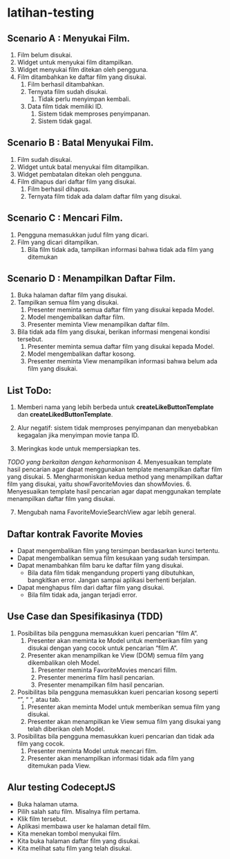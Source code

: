# latihan-testing

## Scenario A : Menyukai Film.
1. Film belum disukai.
2. Widget untuk menyukai film ditampilkan.
3. Widget menyukai film ditekan oleh pengguna.
4. Film ditambahkan ke daftar film yang disukai.
     1. Film berhasil ditambahkan.
     2. Ternyata film sudah disukai.
          1. Tidak perlu menyimpan kembali.
     3. Data film tidak memiliki ID.
          1. Sistem tidak memproses penyimpanan.
          2. Sistem tidak gagal.

## Scenario B : Batal Menyukai Film.
1. Film sudah disukai.
2. Widget untuk batal menyukai film ditampilkan.
3. Widget pembatalan ditekan oleh pengguna.
4. Film dihapus dari daftar film yang disukai.
     1. Film berhasil dihapus.
     2. Ternyata film tidak ada dalam daftar film yang disukai.

## Scenario C : Mencari Film.
1. Pengguna memasukkan judul film yang dicari.
2. Film yang dicari ditampilkan.
     1. Bila film tidak ada, tampilkan informasi bahwa tidak ada film yang ditemukan

## Scenario D : Menampilkan Daftar Film.
1. Buka halaman daftar film yang disukai.
2. Tampilkan semua film yang disukai.
     1. Presenter meminta semua daftar film yang disukai kepada Model.
     2. Model mengembalikan daftar film.
     3. Presenter meminta View menampilkan daftar film.
3. Bila tidak ada film yang disukai, berikan informasi mengenai kondisi tersebut.
     1. Presenter meminta semua daftar film yang disukai kepada Model.
     2. Model mengembalikan daftar kosong.
     3. Presenter meminta View menampilkan informasi bahwa belum ada film yang disukai.

## List ToDo:
1. Memberi nama yang lebih berbeda untuk **createLikeButtonTemplate** dan **createLikedButtonTemplate**.
2. Alur negatif: sistem tidak memproses penyimpanan dan menyebabkan kegagalan jika menyimpan movie tanpa ID.


3. Meringkas kode untuk mempersiapkan tes.

*TODO yang berkaitan dengan keharmonisan*
4. Menyesuaikan template hasil pencarian agar dapat menggunakan template menampilkan daftar film yang disukai.
5. Mengharmoniskan kedua method yang menampilkan daftar film yang disukai, yaitu showFavoriteMovies dan showMovies.
6. Menyesuaikan template hasil pencarian agar dapat menggunakan template menampilkan daftar film yang disukai.

7. Mengubah nama FavoriteMovieSearchView agar lebih general.

## Daftar kontrak Favorite Movies
- Dapat mengembalikan film yang tersimpan berdasarkan kunci tertentu.
- Dapat mengembalikan semua film kesukaan yang sudah tersimpan.
- Dapat menambahkan film baru ke daftar film yang disukai.
     - Bila data film tidak mengandung properti yang dibutuhkan, bangkitkan error. Jangan sampai aplikasi berhenti berjalan.
- Dapat menghapus film dari daftar film yang disukai.
     - Bila film tidak ada, jangan terjadi error.

## Use Case dan Spesifikasinya (TDD)
1. Posibilitas bila pengguna memasukkan kueri pencarian “film A”.
     1. Presenter akan meminta ke Model untuk memberikan film yang disukai dengan yang cocok untuk pencarian “film A”.
     2. Presenter akan menampilkan ke View (DOM) semua film yang dikembalikan oleh Model.
          1. Presenter meminta FavoriteMovies mencari fillm.
          2. Presenter menerima film hasil pencarian.
          3. Presenter menampilkan film hasil pencarian.
2. Posibilitas bila pengguna memasukkan kueri pencarian kosong seperti “”, “ “, atau tab.
     1. Presenter akan meminta Model untuk memberikan semua film yang disukai.
     2. Presenter akan menampilkan ke View semua film yang disukai yang telah diberikan oleh Model.
3. Posibilitas bila pengguna memasukkan kueri pencarian dan tidak ada film yang cocok.
     1. Presenter meminta Model untuk mencari film.
     2. Presenter akan menampilkan informasi tidak ada film yang ditemukan pada View.

## Alur testing CodeceptJS
- Buka halaman utama.
- Pilih salah satu film. Misalnya film pertama.
- Klik film tersebut.
- Aplikasi membawa user ke halaman detail film.
- Kita menekan tombol menyukai film.
- Kita buka halaman daftar film yang disukai.
- Kita melihat satu film yang telah disukai.